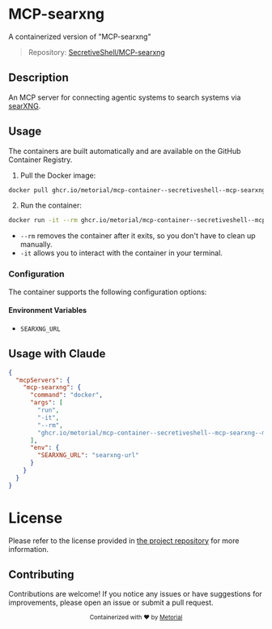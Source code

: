 
# MCP-searxng

A containerized version of "MCP-searxng"

> Repository: [SecretiveShell/MCP-searxng](https://github.com/SecretiveShell/MCP-searxng)

## Description

An MCP server for connecting agentic systems to search systems via [searXNG](https://docs.searxng.org/).


## Usage

The containers are built automatically and are available on the GitHub Container Registry.

1. Pull the Docker image:

```bash
docker pull ghcr.io/metorial/mcp-container--secretiveshell--mcp-searxng--mcp-searxng
```

2. Run the container:

```bash
docker run -it --rm ghcr.io/metorial/mcp-container--secretiveshell--mcp-searxng--mcp-searxng 
```

- `--rm` removes the container after it exits, so you don't have to clean up manually.
- `-it` allows you to interact with the container in your terminal.


### Configuration

The container supports the following configuration options:




#### Environment Variables

- `SEARXNG_URL`




## Usage with Claude

```json
{
  "mcpServers": {
    "mcp-searxng": {
      "command": "docker",
      "args": [
        "run",
        "-it",
        "--rm",
        "ghcr.io/metorial/mcp-container--secretiveshell--mcp-searxng--mcp-searxng"
      ],
      "env": {
        "SEARXNG_URL": "searxng-url"
      }
    }
  }
}
```

# License

Please refer to the license provided in [the project repository](https://github.com/SecretiveShell/MCP-searxng) for more information.

## Contributing

Contributions are welcome! If you notice any issues or have suggestions for improvements, please open an issue or submit a pull request.

<div align="center">
  <sub>Containerized with ❤️ by <a href="https://metorial.com">Metorial</a></sub>
</div>
  